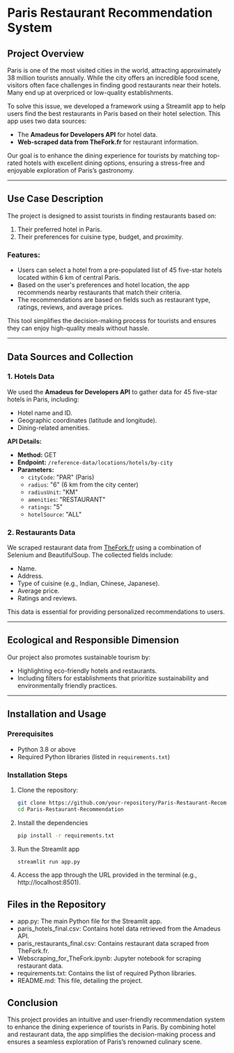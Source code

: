 # Paris Restaurant Recommendation System

## Project Overview
Paris is one of the most visited cities in the world, attracting approximately 38 million tourists annually. While the city offers an incredible food scene, visitors often face challenges in finding good restaurants near their hotels. Many end up at overpriced or low-quality establishments.

To solve this issue, we developed a framework using a Streamlit app to help users find the best restaurants in Paris based on their hotel selection. This app uses two data sources:
- The **Amadeus for Developers API** for hotel data.
- **Web-scraped data from TheFork.fr** for restaurant information.

Our goal is to enhance the dining experience for tourists by matching top-rated hotels with excellent dining options, ensuring a stress-free and enjoyable exploration of Paris’s gastronomy.

---

## Use Case Description
The project is designed to assist tourists in finding restaurants based on:
1. Their preferred hotel in Paris.
2. Their preferences for cuisine type, budget, and proximity.

### Features:
- Users can select a hotel from a pre-populated list of 45 five-star hotels located within 6 km of central Paris.
- Based on the user's preferences and hotel location, the app recommends nearby restaurants that match their criteria.
- The recommendations are based on fields such as restaurant type, ratings, reviews, and average prices.

This tool simplifies the decision-making process for tourists and ensures they can enjoy high-quality meals without hassle.

---

## Data Sources and Collection
### 1. **Hotels Data**
We used the **Amadeus for Developers API** to gather data for 45 five-star hotels in Paris, including:
- Hotel name and ID.
- Geographic coordinates (latitude and longitude).
- Dining-related amenities.

**API Details:**
- **Method:** GET  
- **Endpoint:** `/reference-data/locations/hotels/by-city`  
- **Parameters:**  
  - `cityCode`: "PAR" (Paris)  
  - `radius`: "6" (6 km from the city center)  
  - `radiusUnit`: "KM"  
  - `amenities`: "RESTAURANT"  
  - `ratings`: "5"  
  - `hotelSource`: "ALL"  

### 2. **Restaurants Data**
We scraped restaurant data from [TheFork.fr](https://www.thefork.fr/restaurants/parisc415144) using a combination of Selenium and BeautifulSoup. The collected fields include:
- Name.
- Address.
- Type of cuisine (e.g., Indian, Chinese, Japanese).
- Average price.
- Ratings and reviews.

This data is essential for providing personalized recommendations to users.

---

## Ecological and Responsible Dimension
Our project also promotes sustainable tourism by:
- Highlighting eco-friendly hotels and restaurants.
- Including filters for establishments that prioritize sustainability and environmentally friendly practices.

---

## Installation and Usage

### Prerequisites
- Python 3.8 or above
- Required Python libraries (listed in `requirements.txt`)

### Installation Steps
1. Clone the repository:
   ```bash
   git clone https://github.com/your-repository/Paris-Restaurant-Recommendation.git
   cd Paris-Restaurant-Recommendation
   ```
   
2. Install the dependencies
   ```bash
   pip install -r requirements.txt
   ```

3. Run the Streamlit app
   ```bash
   streamlit run app.py
   ```
4. Access the app through the URL provided in the terminal (e.g., http://localhost:8501).

## Files in the Repository

* app.py: The main Python file for the Streamlit app.
* paris_hotels_final.csv: Contains hotel data retrieved from the Amadeus API.
* paris_restaurants_final.csv: Contains restaurant data scraped from TheFork.fr.
* Webscraping_for_TheFork.ipynb: Jupyter notebook for scraping restaurant data.
* requirements.txt: Contains the list of required Python libraries.
* README.md: This file, detailing the project.

## Conclusion

This project provides an intuitive and user-friendly recommendation system to enhance the dining experience of tourists in Paris. By combining hotel and restaurant data, the app simplifies the decision-making process and ensures a seamless exploration of Paris’s renowned culinary scene.
   
